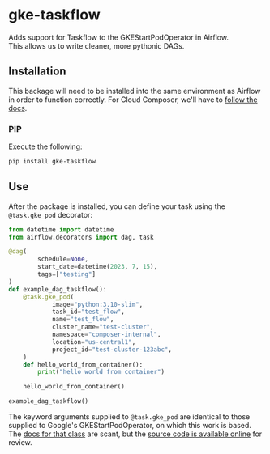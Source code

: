 # gke-taskflow

Adds support for Taskflow to the GKEStartPodOperator in Airflow.  
This allows us to write cleaner, more pythonic DAGs.

## Installation
This backage will need to be installed into the same environment as 
Airflow in order to function correctly.  For Cloud Composer, we'll have 
to [follow the docs](https://cloud.google.com/composer/docs/how-to/using/installing-python-dependencies).

### PIP

Execute the following:

```bash
pip install gke-taskflow
```

## Use
After the package is installed, you can define your task using the 
`@task.gke_pod` decorator:

```python
from datetime import datetime
from airflow.decorators import dag, task

@dag(
        schedule=None,
        start_date=datetime(2023, 7, 15),
        tags=["testing"]
)
def example_dag_taskflow():
    @task.gke_pod(
            image="python:3.10-slim",
            task_id="test_flow",
            name="test_flow",
            cluster_name="test-cluster",
            namespace="composer-internal",
            location="us-central1",
            project_id="test-cluster-123abc",
    )
    def hello_world_from_container():
        print("hello world from container")

    hello_world_from_container()

example_dag_taskflow()
```

The keyword arguments supplied to `@task.gke_pod` are identical to those 
supplied to Google's GKEStartPodOperator, on which this work is based.
The [docs for that class](https://airflow.apache.org/docs/apache-airflow-providers-google/stable/operators/cloud/kubernetes_engine.html) 
are scant, but the [source code is available 
online](https://github.com/apache/airflow/blob/main/airflow/providers/google/cloud/operators/kubernetes_engine.py#L395) for review.

